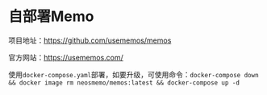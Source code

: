 # 自部署Memo

项目地址：https://github.com/usememos/memos

官方网站：https://usememos.com/

使用`docker-compose.yaml`部署，如要升级，可使用命令：`docker-compose down && docker image rm neosmemo/memos:latest && docker-compose up -d`

